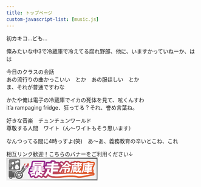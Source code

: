 ```yaml
---
title: トップページ
custom-javascript-list: [music.js]
---
```


初カキコ…ども…

俺みたいな中3で冷蔵庫で冷えてる腐れ野郎、他に、いますかっていねーか、はは

今日のクラスの会話<br>
あの流行りの曲かっこいい　とか　あの服ほしい　とか<br>
ま、それが普通ですわな

かたや俺は電子の冷蔵庫でイカの死体を見て、呟くんすわ<br>
it’a rampaging fridge．狂ってる？それ、誉め言葉ね。

好きな音楽　チュンチュンワールド<br>
尊敬する人間　ワイト（ん〜ワイトもそう思います）

なんつってる間に4時っすよ(笑)　あ～あ、義務教育の辛いとこね、これ

相互リンク歓迎！こちらのバナーをご利用ください↓
<a href="https://rampaging-fridge.github.io/index.html"><img src="img/reizouko-banner.gif"></a>

